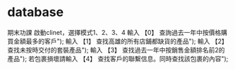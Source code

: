 # database
期末功課
啟動clinet，選擇模式1、2、3、4
輸入 【0】 查詢過去一年中按價格購買金額最多的客戶");
輸入 【1】 查找高雄的所有店鋪都缺貨的產品");
輸入 【2】 查找未按時交付的套裝產品");
輸入 【3】 查找過去一年中按銷售金額排名前2的產品");
若包裹損壞請輸入 【4】 查找客戶的聯繫信息。同時查找該包裹的內容");
